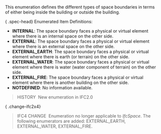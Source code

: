 ﻿This enumeration defines the different types of space boundaries in terms of either being inside the building or outside the building.

{ .spec-head}
Enumerated Item Definitions:

* **INTERNAL**: The space boundary faces a physical or virtual element where there is an internal space on the other side.
* **EXTERNAL**: The space boundary faces a physical or virtual element where there is an external space on the other side.
* **EXTERNAL_EARTH**: The space boundary faces a physical or virtual element where there is earth (or terrain) on the other side.
* **EXTERNAL_WATER**: The space boundary faces a physical or virtual element where there is water (water component of terrain) on the other side.
* **EXTERNAL_FIRE**: The space boundary faces a physical or virtual element where there is another building on the other side.
* **NOTDEFINED**: No information available.

> HISTORY&nbsp; New enumeration in IFC2.0

{ .change-ifc2x4}
> IFC4 CHANGE&nbsp; Enumeration no longer applicable to _IfcSpace_. The following enumerators are added: EXTERNAL_EARTH, EXTERNAL_WATER, EXTERNAL_FIRE.